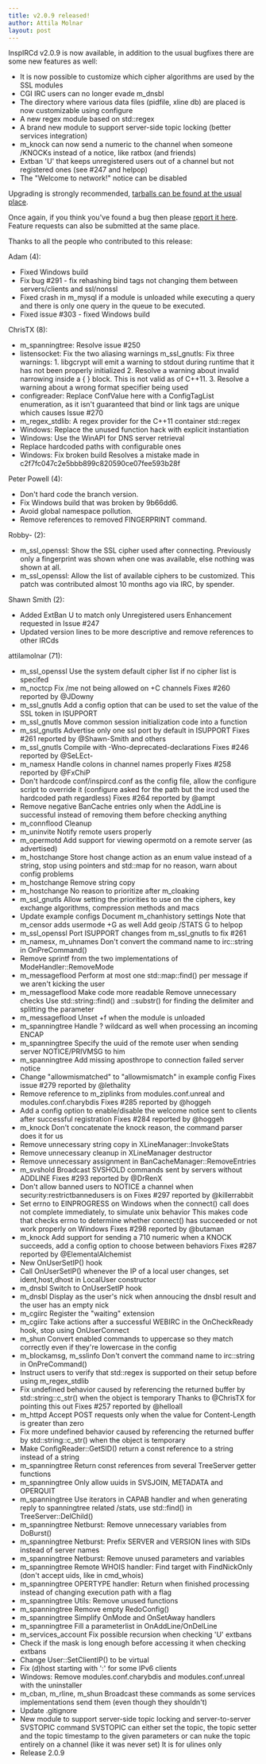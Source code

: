```yaml
---
title: v2.0.9 released!
author: Attila Molnar
layout: post
---
```


InspIRCd v2.0.9 is now available, in addition to the usual bugfixes there are some new features as well:

- It is now possible to customize which cipher algorithms are used by the SSL modules 
- CGI IRC users can no longer evade m_dnsbl
- The directory where various data files (pidfile, xline db) are placed is now customizable using configure
- A new regex module based on std::regex
- A brand new module to support server-side topic locking (better services integration)
- m_knock can now send a numeric to the channel when someone /KNOCKs instead of a notice, like ratbox (and friends)
- Extban 'U' that keeps unregistered users out of a channel but not registered ones (see #247 and helpop)
- The "Welcome to network!" notice can be disabled

Upgrading is strongly recommended, [tarballs can be found at the usual place](https://github.com/inspircd/inspircd/releases).

Once again, if you think you've found a bug then please [report it here](https://github.com/inspircd/inspircd/issues).
Feature requests can also be submitted at the same place.

Thanks to all the people who contributed to this release:

Adam (4):

  - Fixed Windows build
  - Fix bug #291 - fix rehashing bind tags not changing them between servers/clients and ssl/nonssl
  - Fixed crash in m_mysql if a module is unloaded while executing     a query and there is only one query in the queue to be executed.
  - Fixed issue #303 - fixed Windows build

ChrisTX (8):

  - m_spanningtree: Resolve issue #250
  - listensocket: Fix the two aliasing warnings     m_ssl_gnutls: Fix three warnings:     1. libgcrypt will emit a warning to stdout during runtime that it has not been properly initialized     2. Resolve a warning about invalid narrowing inside a { } block. This is not valid as of C++11.     3. Resolve a warning about a wrong format specifier being used
  - configreader: Replace ConfValue here with a ConfigTagList enumeration, as it isn't guaranteed that bind or link tags are unique which causes Issue #270
  - m_regex_stdlib: A regex provider for the C++11 container std::regex
  - Windows: Replace the unused function hack with explicit instantiation
  - Windows: Use the WinAPI for DNS server retrieval
  - Replace hardcoded paths with configurable ones
  - Windows: Fix broken build     Resolves a mistake made in c2f7fc047c2e5bbb899c820590ce07fee593b28f

Peter Powell (4):

  - Don't hard code the branch version.
  - Fix Windows build that was broken by 9b66dd6.
  - Avoid global namespace pollution.
  - Remove references to removed FINGERPRINT command.

Robby- (2):

  - m_ssl_openssl: Show the SSL cipher used after connecting.     Previously only a fingerprint was shown when one was available, else nothing was shown at all.
  - m_ssl_openssl: Allow the list of available ciphers to be customized.     This patch was contributed almost 10 months ago via IRC, by spender.

Shawn Smith (2):

  - Added ExtBan U to match only Unregistered users     Enhancement requested in Issue #247
  - Updated version lines to be more descriptive and remove references to other IRCds

attilamolnar (71):

  - m_ssl_openssl Use the system default cipher list if no cipher list is specifed
  - m_noctcp Fix /me not being allowed on +C channels     Fixes #260 reported by @JDowny
  - m_ssl_gnutls Add a config option that can be used to set the value of the SSL token in ISUPPORT
  - m_ssl_gnutls Move common session initialization code into a function
  - m_ssl_gnutls Advertise only one ssl port by default in ISUPPORT     Fixes #261 reported by @Shawn-Smith and others
  - m_ssl_gnutls Compile with -Wno-deprecated-declarations     Fixes #246 reported by @SeLEct-
  - m_namesx Handle colons in channel names properly     Fixes #258 reported by @FxChiP
  - Don't hardcode conf/inspircd.conf as the config file, allow the configure script to override it (configure asked for the path but the ircd used the hardcoded path regardless)     Fixes #264 reported by @ampt
  - Remove negative BanCache entries only when the AddLine is successful instead of removing them before checking anything
  - m_connflood Cleanup
  - m_uninvite Notify remote users properly
  - m_opermotd Add support for viewing opermotd on a remote server (as advertised)
  - m_hostchange Store host change action as an enum value instead of a string, stop using pointers and std::map for no reason, warn about config problems
  - m_hostchange Remove string copy
  - m_hostchange No reason to prioritize after m_cloaking
  - m_ssl_gnutls Allow setting the priorities to use on the ciphers, key exchange algorithms, compression methods and macs
  - Update example configs     Document m_chanhistory settings     Note that m_censor adds usermode +G as well     Add geoip /STATS G to helpop
  - m_ssl_openssl Port ISUPPORT changes from m_ssl_gnutls to fix #261
  - m_namesx, m_uhnames Don't convert the command name to irc::string in OnPreCommand()
  - Remove sprintf from the two implementations of ModeHandler::RemoveMode
  - m_messageflood Perform at most one std::map::find() per message if we aren't kicking the user
  - m_messageflood Make code more readable     Remove unnecessary checks     Use std::string::find() and ::substr() for finding the delimiter and splitting the parameter
  - m_messageflood Unset +f when the module is unloaded
  - m_spanningtree Handle ? wildcard as well when processing an incoming ENCAP
  - m_spanningtree Specify the uuid of the remote user when sending server NOTICE/PRIVMSG to him
  - m_spanningtree Add missing aposthrope to connection failed server notice
  - Change "allowmismatched" to "allowmismatch" in example config     Fixes issue #279 reported by @lethality
  - Remove reference to m_ziplinks from modules.conf.unreal and modules.conf.charybdis     Fixes #285 reported by @hoggeh
  - Add a config option to enable/disable the welcome notice sent to clients after successful registration     Fixes #284 reported by @hoggeh
  - m_knock Don't concatenate the knock reason, the command parser does it for us
  - Remove unnecessary string copy in XLineManager::InvokeStats
  - Remove unnecessary cleanup in XLineManager destructor
  - Remove unnecessary assignment in BanCacheManager::RemoveEntries
  - m_svshold Broadcast SVSHOLD commands sent by servers without ADDLINE     Fixes #293 reported by @DrRenX
  - Don't allow banned users to NOTICE a channel when security:restrictbannedusers is on     Fixes #297 reported by @killerrabbit
  - Set errno to EINPROGRESS on Windows when the connect() call does not complete immediately, to simulate unix behavior     This makes code that checks errno to determine whether connect() has succeeded or not work properly on Windows     Fixes #298 reported by @butaman
  - m_knock Add support for sending a 710 numeric when a KNOCK succeeds, add a config option to choose between behaviors     Fixes #287 reported by @ElementalAlchemist
  - New OnUserSetIP() hook
  - Call OnUserSetIP() whenever the IP of a local user changes, set ident,host,dhost in LocalUser constructor
  - m_dnsbl Switch to OnUserSetIP hook
  - m_dnsbl Display <unknown> as the user's nick when annoucing the dnsbl result and the user has an empty nick
  - m_cgiirc Register the "waiting" extension
  - m_cgiirc Take actions after a successful WEBIRC in the OnCheckReady hook, stop using OnUserConnect
  - m_shun Convert enabled commands to uppercase so they match correctly even if they're lowercase in the config
  - m_blockamsg, m_sslinfo Don't convert the command name to irc::string in OnPreCommand()
  - Instruct users to verify that std::regex is supported on their setup before using m_regex_stdlib
  - Fix undefined behavior caused by referencing the returned buffer by std::string::c_str() when the object is temporary     Thanks to @ChrisTX for pointing this out     Fixes #257 reported by @helloall
  - m_httpd Accept POST requests only when the value for Content-Length is greater than zero
  - Fix more undefined behavior caused by referencing the returned buffer by std::string::c_str() when the object is temporary
  - Make ConfigReader::GetSID() return a const reference to a string instead of a string
  - m_spanningtree Return const references from several TreeServer getter functions
  - m_spanningtree Only allow uuids in SVSJOIN, METADATA and OPERQUIT
  - m_spanningtree Use iterators in CAPAB handler and when generating reply to spanningtree related /stats, use std::find() in TreeServer::DelChild()
  - m_spanningtree Netburst: Remove unnecessary variables from DoBurst()
  - m_spanningtree Netburst: Prefix SERVER and VERSION lines with SIDs instead of server names
  - m_spanningtree Netburst: Remove unused parameters and variables
  - m_spanningtree Remote WHOIS handler: Find target with FindNickOnly (don't accept uids, like in cmd_whois)
  - m_spanningtree OPERTYPE handler: Return when finished processing instead of changing execution path with a flag
  - m_spanningtree Utils: Remove unused functions
  - m_spanningtree Remove empty RedoConfig()
  - m_spanningtree Simplify OnMode and OnSetAway handlers
  - m_spanningtree Fill a parameterlist in OnAddLine/OnDelLine
  - m_services_account Fix possible recursion when checking 'U' extbans
  - Check if the mask is long enough before accessing it when checking extbans
  - Change User::SetClientIP() to be virtual
  - Fix (d)host starting with ':' for some IPv6 clients
  - Windows: Remove modules.conf.charybdis and modules.conf.unreal with the uninstaller
  - m_cban, m_rline, m_shun Broadcast these commands as some services implementations send them (even though they shouldn't)
  - Update .gitignore
  - New module to support server-side topic locking and server-to-server SVSTOPIC command     SVSTOPIC can either set the topic, the topic setter and the topic timestamp to the given parameters or can nuke the topic entirely on a channel (like it was never set)     It is for ulines only
  - Release 2.0.9
